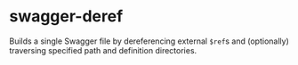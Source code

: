# swagger-deref
Builds a single Swagger file by dereferencing external `$ref`s and (optionally) traversing specified path and definition directories.
